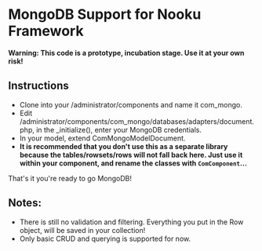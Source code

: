 MongoDB Support for Nooku Framework
===================================

**Warning: This code is a prototype, incubation stage. Use it at your own risk!**

Instructions
------------

* Clone into your /administrator/components and name it com_mongo. 
* Edit /administrator/components/com_mongo/databases/adapters/document.php, in the _initialize(), enter your MongoDB credentials.
* In your model, extend ComMongoModelDocument. 
* **It is recommended that you don't use this as a separate library because the tables/rowsets/rows will not fall back here. Just use it within your component, and rename the classes with `ComComponent`...**

That's it you're ready to go MongoDB!

Notes:
------

* There is still no validation and filtering. Everything you put in the Row object, will be saved in your collection!
* Only basic CRUD and querying is supported for now.
